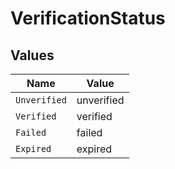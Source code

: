 # VerificationStatus


## Values

| Name         | Value        |
| ------------ | ------------ |
| `Unverified` | unverified   |
| `Verified`   | verified     |
| `Failed`     | failed       |
| `Expired`    | expired      |